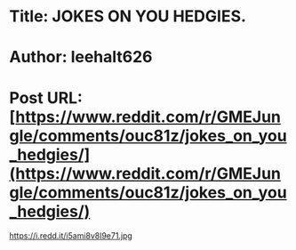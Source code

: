 # Title: JOKES ON YOU HEDGIES.
# Author: leehalt626
# Post URL: [https://www.reddit.com/r/GMEJungle/comments/ouc81z/jokes_on_you_hedgies/](https://www.reddit.com/r/GMEJungle/comments/ouc81z/jokes_on_you_hedgies/)


https://i.redd.it/i5ami8v8l9e71.jpg